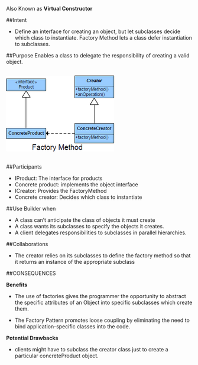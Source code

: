Also Known as **Virtual Constructor**

##Intent

+	Define an interface for creating an object, but let subclasses decide which
class to instantiate. Factory Method lets a class defer instantiation to subclasses.

##Purpose
Enables a class to delegate the responsibility of creating a valid object.

##
![alt text](./Images/Factory-1.md.png "Factory")
##

##Participants

+	IProduct: The interface for products
+	Concrete product: implements the object interface
+	ICreator: Provides the FactoryMethod
+	Concrete creator: Decides which class to instantiate

##Use Builder when

+	A class can’t anticipate the class of objects it must create
+	A class wants its subclasses to specify the objects it creates.
+	A client delegates responsibilities to subclasses in parallel hierarchies.


##Collaborations
+	The creator relies on its subclasses to define the factory method so that it 
returns an instance of the appropriate subclass

##CONSEQUENCES

**Benefits**

+	The use of factories gives the programmer the opportunity to abstract the specific attributes of an Object into specific subclasses which create them.

+	The Factory Pattern promotes loose coupling by eliminating the need to bind application-specific classes into the code.


**Potential Drawbacks**

+	clients might have to subclass the creator class just to create a particular concreteProduct object.


